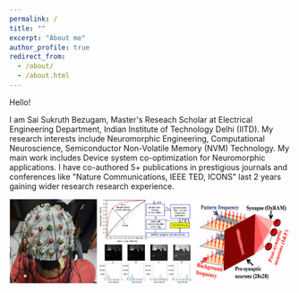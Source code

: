 ```yaml
---
permalink: /
title: ""
excerpt: "About me"
author_profile: true
redirect_from: 
  - /about/
  - /about.html
---
```

Hello! 

I am Sai Sukruth Bezugam, Master's Reseach Scholar at Electrical Engineering Department, Indian Institute of Technology Delhi (IITD).
My research interests include Neuromorphic Engineering, Computational Neuroscience, Semiconductor Non-Volatile Memory (NVM) Technology. My main work includes Device system co-optimization for Neuromorphic applications. I have co-authored 5+ publications in prestigious journals and conferences like "Nature Communications, IEEE TED, ICONS" last 2 years gaining wider research research experience.

![title](cover.png)
